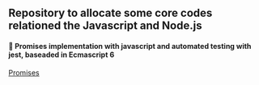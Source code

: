 ## Repository to allocate some core codes relationed the Javascript and Node.js

#### :pray: Promises implementation with javascript and automated testing with jest, baseaded in Ecmascript 6

[Promises](./Promises)
